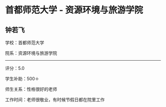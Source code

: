 # 首都师范大学 - 资源环境与旅游学院

## 钟若飞

学校：首都师范大学

院系：资源环境与旅游学院

* * *

评分：5.0

学生补助：500＋

师生关系：性格很好的老师

工作时间：老师很敬业，有时候节假日都在院里工作